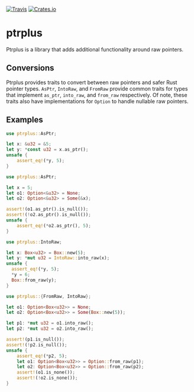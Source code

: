 [![Travis](https://img.shields.io/travis/tmccombs/ptrplus.svg)](https://travis-ci.org/tmccombs/ptrplus)
[![Crates.io](https://img.shields.io/crates/d/ptrplus.svg)](https://crates.io/crates/ptrplus)

# ptrplus

Ptrplus is a library that adds additional functionality around raw pointers.

## Conversions

Ptrplus provides traits to convert between raw pointers and safer Rust pointer types. `AsPtr`, `IntoRaw`,
and `FromRaw` provide common traits for types that implement `as_ptr`, `into_raw`, and `from_raw` respectively.
Of note, these traits also have implementations for `Option` to handle nullable raw pointers.

## Examples

```rust
use ptrplus::AsPtr;

let x: &u32 = &5;
let y: *const u32 = x.as_ptr();
unsafe {
    assert_eq!(*y, 5);
}
```

```rust
use ptrplus::AsPtr;

let x = 5;
let o1: Option<&u32> = None;
let o2: Option<&u32> = Some(&x);

assert!(o1.as_ptr().is_null());
assert!(!o2.as_ptr().is_null());
unsafe {
    assert_eq!(*o2.as_ptr(), 5);
}
```

```rust
use ptrplus::IntoRaw;

let x: Box<u32> = Box::new(5);
let y: *mut u32 = IntoRaw::into_raw(x);
unsafe {
  assert_eq!(*y, 5);
  *y = 6;
  Box::from_raw(y);
}

```

```rust
use ptrplus::{FromRaw, IntoRaw};

let o1: Option<Box<u32>> = None;
let o2: Option<Box<u32>> = Some(Box::new(5));

let p1: *mut u32 = o1.into_raw();
let p2: *mut u32 = o2.into_raw();

assert!(p1.is_null());
assert!(!p2.is_null());
unsafe {
    assert_eq!(*p2, 5);
    let o1: Option<Box<u32>> = Option::from_raw(p1);
    let o2: Option<Box<u32>> = Option::from_raw(p2);
    assert!(o1.is_none());
    assert!(!o2.is_none());
}
```

